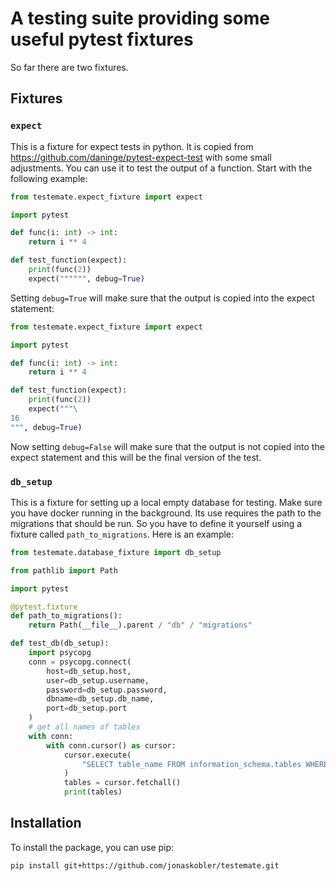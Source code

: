 # A testing suite providing some useful pytest fixtures

So far there are two fixtures.

## Fixtures

### `expect`

This is a fixture for expect tests in python. It is copied from https://github.com/daninge/pytest-expect-test 
with some small adjustments. You can use it to test the output of a function. Start with the following example:

```python
from testemate.expect_fixture import expect

import pytest

def func(i: int) -> int:
    return i ** 4

def test_function(expect):
    print(func(2))
    expect("""""", debug=True)
```

Setting `debug=True` will make sure that the output is copied into the expect statement:

```python
from testemate.expect_fixture import expect

import pytest

def func(i: int) -> int:
    return i ** 4

def test_function(expect):
    print(func(2))
    expect("""\
16
""", debug=True)
```

Now setting `debug=False` will make sure that the output is not copied into the expect statement and this 
will be the final version of the test.


### `db_setup`

This is a fixture for setting up a local empty database for testing. Make sure you have docker running in the background.
Its use requires the path to the migrations that should be run.
So you have to define it yourself using a fixture called `path_to_migrations`. Here is an example:

```python
from testemate.database_fixture import db_setup

from pathlib import Path

import pytest

@pytest.fixture
def path_to_migrations():
    return Path(__file__).parent / "db" / "migrations"

def test_db(db_setup):
    import psycopg
    conn = psycopg.connect(
        host=db_setup.host, 
        user=db_setup.username, 
        password=db_setup.password, 
        dbname=db_setup.db_name, 
        port=db_setup.port
    )
    # get all names of tables
    with conn:
        with conn.cursor() as cursor:
            cursor.execute(
                "SELECT table_name FROM information_schema.tables WHERE table_schema='public';"
            )
            tables = cursor.fetchall()
            print(tables)
```

## Installation

To install the package, you can use pip:

```bash
pip install git+https://github.com/jonaskobler/testemate.git
```





